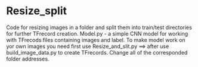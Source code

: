 # Resize_split
Code for resizing images in a folder and split them into train/test directories for further TFrecord creation.
Model.py - a simple CNN model for working with TFrecods files containing images and label. To make model work on yor own images you need first use Resize_and_slit.py ==> after use build_image_data.py to create TFrecords. Change all of the corresponded  folder addresses. 


